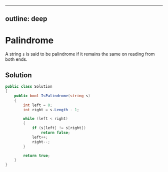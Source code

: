 
---
outline: deep
---

# Palindrome

A string `s` is said to be palindrome if it remains the same on reading from both ends.

## Solution

```C#
public class Solution
{
    public bool IsPalindrome(string s)
    {
        int left = 0;
        int right = s.Length - 1;

        while (left < right)
        {
            if (s[left] != s[right])
                return false;
            left++;
            right--;
        }

        return true;
    }
}
```


